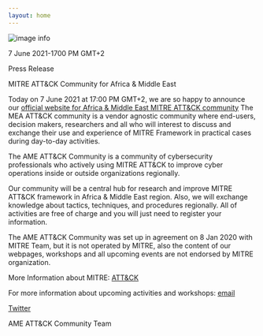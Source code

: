 ```yaml
---
layout: home
---
```

![image info](pictures/image.png)

7 June 2021-1700 PM GMT+2

Press Release

MITRE ATT&CK Community for Africa & Middle East


Today on 7 June 2021 at 17:00 PM GMT+2, we are so happy to announce our [official website for Africa & Middle East MITRE ATT&CK community](www.attackcommunity.org)
The MEA ATT&CK community is a vendor agnostic community where end-users, decision makers, researchers and all who will interest to discuss and exchange their use and experience of MITRE Framework in practical cases during day-to-day activities.

The AME ATT&CK Community is a community of cybersecurity professionals who actively using MITRE ATT&CK to improve cyber operations inside or outside organizations regionally.

Our community will be a central hub for research and improve MITRE ATT&CK framework in Africa & Middle East region. Also, we will exchange knowledge about tactics, techniques, and procedures regionally. All of activities are free of charge and you will just need to register your information.

The AME ATT&CK Community was set up in agreement on 8 Jan 2020 with MITRE Team, but it is not operated by MITRE, also the content of our webpages, workshops and all upcoming events are not endorsed by MITRE organization.

More Information about MITRE: [ATT&CK](https://attack.mitre.org)

For more information about upcoming activities and workshops: [email](info@attackcommunity.org)

[Twitter](https://twitter.com/AttackMea )
    

AME ATT&CK Community Team 
